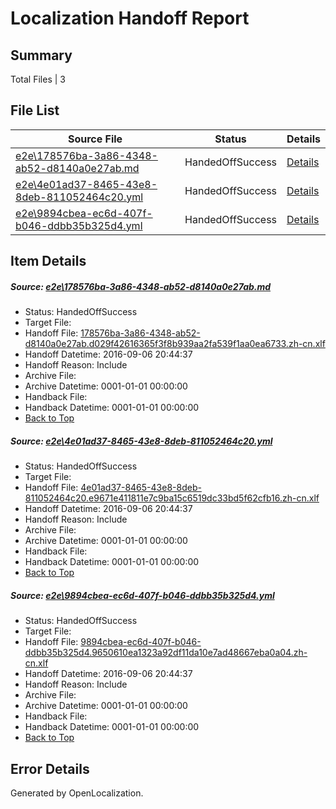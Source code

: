 # <a name='report-top'></a> Localization Handoff Report

## Summary
 Total Files | 3

## File List
 Source File | Status | Details 
 ----------- | ------ | ------- 
 [e2e\178576ba-3a86-4348-ab52-d8140a0e27ab.md](https://github.com/OpenLocalizationTestOrg/ol-test0/blob/ecc43a9ed358c2b38ea0a069f785ea5297c2332a/e2e/178576ba-3a86-4348-ab52-d8140a0e27ab.md) | HandedOffSuccess | [Details](#adc16c584d90902b9ffbedf971b64e489a24c9893)
 [e2e\4e01ad37-8465-43e8-8deb-811052464c20.yml](https://github.com/OpenLocalizationTestOrg/ol-test0/blob/ecc43a9ed358c2b38ea0a069f785ea5297c2332a/e2e/4e01ad37-8465-43e8-8deb-811052464c20.yml) | HandedOffSuccess | [Details](#207e3d9bd4665d98746c57814846ccee3f832b834)
 [e2e\9894cbea-ec6d-407f-b046-ddbb35b325d4.yml](https://github.com/OpenLocalizationTestOrg/ol-test0/blob/ecc43a9ed358c2b38ea0a069f785ea5297c2332a/e2e/9894cbea-ec6d-407f-b046-ddbb35b325d4.yml) | HandedOffSuccess | [Details](#4f13377c6dc9682e77f9ea4accd73e656f9a77526)

## Item Details
##### <a name='adc16c584d90902b9ffbedf971b64e489a24c9893'></a> Source: [e2e\178576ba-3a86-4348-ab52-d8140a0e27ab.md](https://github.com/OpenLocalizationTestOrg/ol-test0/blob/ecc43a9ed358c2b38ea0a069f785ea5297c2332a/e2e/178576ba-3a86-4348-ab52-d8140a0e27ab.md)
* Status: HandedOffSuccess
* Target File: 
* Handoff File: [178576ba-3a86-4348-ab52-d8140a0e27ab.d029f42616365f3f8b939aa2fa539f1aa0ea6733.zh-cn.xlf](https://github.com/OpenLocalizationTestOrg/ol-test0-handoff/blob/bbd01e086ae7dae342b1f095103c4b541d27f71c/ol-handoff/OpenLocalizationTestOrg/ol-test0-zhcn/ci/ht/178576ba-3a86-4348-ab52-d8140a0e27ab.d029f42616365f3f8b939aa2fa539f1aa0ea6733.zh-cn.xlf)
* Handoff Datetime: 2016-09-06 20:44:37
* Handoff Reason: Include
* Archive File: 
* Archive Datetime: 0001-01-01 00:00:00
* Handback File: 
* Handback Datetime: 0001-01-01 00:00:00
* [Back to Top](#report-top)

##### <a name='207e3d9bd4665d98746c57814846ccee3f832b834'></a> Source: [e2e\4e01ad37-8465-43e8-8deb-811052464c20.yml](https://github.com/OpenLocalizationTestOrg/ol-test0/blob/ecc43a9ed358c2b38ea0a069f785ea5297c2332a/e2e/4e01ad37-8465-43e8-8deb-811052464c20.yml)
* Status: HandedOffSuccess
* Target File: 
* Handoff File: [4e01ad37-8465-43e8-8deb-811052464c20.e9671e411811e7c9ba15c6519dc33bd5f62cfb16.zh-cn.xlf](https://github.com/OpenLocalizationTestOrg/ol-test0-handoff/blob/bbd01e086ae7dae342b1f095103c4b541d27f71c/ol-handoff/OpenLocalizationTestOrg/ol-test0-zhcn/ci/ht/4e01ad37-8465-43e8-8deb-811052464c20.e9671e411811e7c9ba15c6519dc33bd5f62cfb16.zh-cn.xlf)
* Handoff Datetime: 2016-09-06 20:44:37
* Handoff Reason: Include
* Archive File: 
* Archive Datetime: 0001-01-01 00:00:00
* Handback File: 
* Handback Datetime: 0001-01-01 00:00:00
* [Back to Top](#report-top)

##### <a name='4f13377c6dc9682e77f9ea4accd73e656f9a77526'></a> Source: [e2e\9894cbea-ec6d-407f-b046-ddbb35b325d4.yml](https://github.com/OpenLocalizationTestOrg/ol-test0/blob/ecc43a9ed358c2b38ea0a069f785ea5297c2332a/e2e/9894cbea-ec6d-407f-b046-ddbb35b325d4.yml)
* Status: HandedOffSuccess
* Target File: 
* Handoff File: [9894cbea-ec6d-407f-b046-ddbb35b325d4.9650610ea1323a92df11da10e7ad48667eba0a04.zh-cn.xlf](https://github.com/OpenLocalizationTestOrg/ol-test0-handoff/blob/bbd01e086ae7dae342b1f095103c4b541d27f71c/ol-handoff/OpenLocalizationTestOrg/ol-test0-zhcn/ci/ht/9894cbea-ec6d-407f-b046-ddbb35b325d4.9650610ea1323a92df11da10e7ad48667eba0a04.zh-cn.xlf)
* Handoff Datetime: 2016-09-06 20:44:37
* Handoff Reason: Include
* Archive File: 
* Archive Datetime: 0001-01-01 00:00:00
* Handback File: 
* Handback Datetime: 0001-01-01 00:00:00
* [Back to Top](#report-top)


## Error Details

Generated by OpenLocalization.
